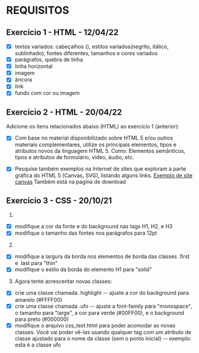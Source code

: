 REQUISITOS
======

## Exercício 1 - HTML - 12/04/22

- [x] textos variados: cabeçalhos (<H>), estilos 
variados(negrito, itálico, sublinhado), fontes 
diferentes, tamanhos e cores variados
- [x] parágrafos, quebra de linha
- [x] linha horizontal
- [x] imagem
- [x] âncora
- [x] link
- [x] fundo com cor ou imagem

## Exercício 2 - HTML - 20/04/22

Adicione os itens relacionados abaixo  (HTML) ao exercício 1 (anterior):

- [x] Com base no material disponibilizado sobre HTML 5 e/ou outros materiais complementares, utilize os principais elementos, tipos e atributos novos da linguagem HTML 5. Como: Elementos semânticos, tipos e atributos de formulário, vídeo, áudio, etc.

- [x] Pesquise também exemplos na Internet de sites que exploram a parte gráfica do HTML 5 (Canvas, SVG), listando alguns links. [Exemplo de site canvas](https://zeitgeistbot.com/?ref=onepagelove#) Também está na pagina de download

## Exercício 3 - CSS - 20/10/21

1. 
- [x] modifique a cor da fonte e do background nas tags H1, H2, e H3
- [x] modifique o tamanho das fontes nos parágrafos para 12pt

2. 
- [x] modifique a largura da borda nos elementos de borda das classes .first e .last para "thin"
- [x] modifique o estilo da borda do elemento H1 para "solid"

3. Agora tente acrescentar novas classes:
- [x] crie uma classe chamada .highlight -- ajuste a cor do background para amarelo (#FFFF00)
- [x] crie uma classe chamada .ufo -- ajuste a font-family para "monospace", o tamanho para
"large", a cor para verde (#00FF00), e o background para preto (#000000)
- [x] modifique o arquivo css_test.html para poder acomodar as novas classes. Você vai poder
vê-las usando qualquer tag com um atributo de classe ajustado para o nome da classe (sem
o ponto inicial) -- exemplo: <div class="ufo">esta é a classe ufo</div>
